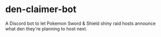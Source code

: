 # den-claimer-bot
A Discord bot to let Pokemon Sword &amp; Shield shiny raid hosts announce what den they're planning to host next.

